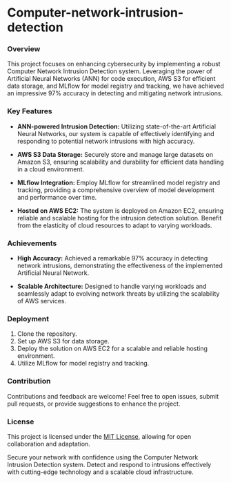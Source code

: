 # Computer-network-intrusion-detection

### Overview
This project focuses on enhancing cybersecurity by implementing a robust Computer Network Intrusion Detection system. Leveraging the power of Artificial Neural Networks (ANN) for code execution, AWS S3 for efficient data storage, and MLflow for model registry and tracking, we have achieved an impressive 97% accuracy in detecting and mitigating network intrusions.

### Key Features
- **ANN-powered Intrusion Detection:** Utilizing state-of-the-art Artificial Neural Networks, our system is capable of effectively identifying and responding to potential network intrusions with high accuracy.

- **AWS S3 Data Storage:** Securely store and manage large datasets on Amazon S3, ensuring scalability and durability for efficient data handling in a cloud environment.

- **MLflow Integration:** Employ MLflow for streamlined model registry and tracking, providing a comprehensive overview of model development and performance over time.

- **Hosted on AWS EC2:** The system is deployed on Amazon EC2, ensuring reliable and scalable hosting for the intrusion detection solution. Benefit from the elasticity of cloud resources to adapt to varying workloads.

### Achievements
- **High Accuracy:** Achieved a remarkable 97% accuracy in detecting network intrusions, demonstrating the effectiveness of the implemented Artificial Neural Network.

- **Scalable Architecture:** Designed to handle varying workloads and seamlessly adapt to evolving network threats by utilizing the scalability of AWS services.

### Deployment
1. Clone the repository.
2. Set up AWS S3 for data storage.
3. Deploy the solution on AWS EC2 for a scalable and reliable hosting environment.
4. Utilize MLflow for model registry and tracking.

### Contribution
Contributions and feedback are welcome! Feel free to open issues, submit pull requests, or provide suggestions to enhance the project.

### License
This project is licensed under the [MIT License](LICENSE), allowing for open collaboration and adaptation.

Secure your network with confidence using the Computer Network Intrusion Detection system. Detect and respond to intrusions effectively with cutting-edge technology and a scalable cloud infrastructure.
